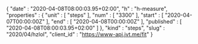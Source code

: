 {
  "date" : "2020-04-08T08:00:03.95+02:00",
  "h" : "h-measure",
  "properties" : {
    "unit" : [ "steps" ],
    "num" : [ "3300" ],
    "start" : [ "2020-04-07T00:00:00Z" ],
    "end" : [ "2020-04-08T00:00:00Z" ],
    "published" : [ "2020-04-08T08:00:03.95+02:00" ]
  },
  "kind" : "steps",
  "slug" : "2020/04/hzlol",
  "client_id" : "https://www-api.jvt.me/fit"
}
